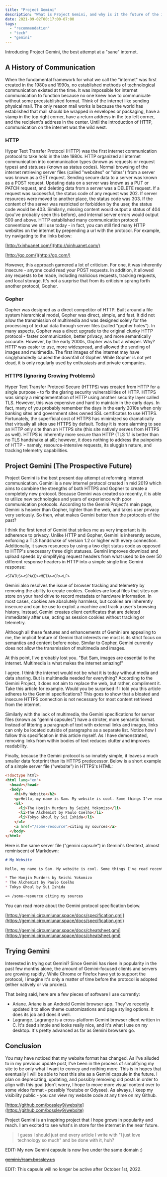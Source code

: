 ```yaml
---
title: "Project Gemini"
description: "What is Project Gemini, and why is it the future of the internet?"
date: 2021-09-02T00:17:00-07:00
tags:
  - "recommendation"
  - "tech"
  - "gemini"
---
```


Introducing Project Gemini, the best attempt at a "sane" internet.

## A History of Communication

When the fundamental framework for what we call the "internet" was first created in the 1980s and 1990s, no established methods of technological communication existed at the time. It was impossible for internet communication to function because no one knew how to communicate without some preestablished format. Think of the internet like sending physical mail. The only reason mail works is because the world has established that mail should be wrapped in envelopes or packaging, have a stamp in the top right corner, have a return address in the top left corner, and the recipient's address in the center. Until the introduction of HTTP, communication on the internet was the wild west.

### HTTP

Hyper Text Transfer Protocol (HTTP) was the first internet communication protocol to take hold in the late 1980s. HTTP organized all internet communication into communication types (known as requests or request types) and statuses (known as status codes). Normal browsing of the internet retrieving server files (called "websites" or "sites") from a server was known as a GET request. Sending secure data to a server was known as a POST request. Updating data on a server was known as a PUT or PATCH request, and deleting data from a server was a DELETE request. If a request was successful, the status code of any request was 202. If server resources were moved to another place, the status code was 303. If the content of the server was restricted or forbidden by the user, the status code would be 403. Similarly, missing content would output a status of 404 (you've probably seen this before), and internal server errors would output 500 and above. HTTP established many communication protocol conventions we still use today - in fact, you can still find many HTTP websites on the internet by prepending a url with the protocol. For example, try navigating to the links below:

[http://xinhuanet.com/](http://xinhuanet.com/)

[http://go.com/](http://go.com/)

However, this approach garnered a lot of criticism. For one, it was inherently insecure - anyone could read your POST requests. In addition, it allowed any requests to be made, including malicious requests, tracking requests, and local storage. It's not a surprise that from its criticism sprang forth another protocol, Gopher.

### Gopher

Gopher was designed as a direct competitor of HTTP. Built around a file system hierarchical model, Gopher was direct, simple, and fast. It did not allow the transmission of multimedia and was designed solely for the processing of textual data through server files (called "gopher holes"). In many aspects, Gopher was a direct upgrade to the original clunky HTTP protocol - faster communication, better privacy, and more semantically accurate. However, by the early 2000s, Gopher was but a whisper. Why? HTTP was easier to use, more widespread, and allowed the sending of images and multimedia. The first images of the internet may have singlyhandedly caused the downfall of Gopher. While Gopher is not yet dead, it is only regularly used by enthusiasts and private companies.

### HTTPS (Ignoring Growing Problems)

Hyper Text Transfer Protocol Secure (HTTPS) was created from HTTP for a single purpose - to fix the glaring security vulnerabilities of HTTP. HTTPS was simply a reimplementation of HTTP using another security layer called TLS. However, this was expensive and hard to maintain in the early days. In fact, many of you probably remember the days in the early 2010s when only banking sites and government sites owned SSL certificates to use HTTPS. Fortunately, the superficial cost of HTTPS has minimized so dramatically that virtually all sites use HTTPS by default. Today it is more alarming to see an HTTP only site than an HTTPS site (this site natively serves from HTTPS as well). HTTPS is inherently more secure than HTTP (TLS 1.1 is better than no TLS handshake at all); however, it does nothing to address the painpoints of HTTP - namely, resource-intensive requests, its sluggish nature, and tracking telemetry capabilities.

## Project Gemini (The Prospective Future)

Project Gemini is the best present day attempt at reforming internet communication. Gemini is a new internel protocol created in mid 2019 which aims to combine the strengths of both HTTPS and Gopher to create a completely new protocol. Because Gemini was created so recently, it is able to utilize new technologies and years of experience with poor communication protocols. According to the Gemini Project's main page, Gemini is heavier than Gopher, lighter than the web, and takes user privacy very seriously. So then, what makes Gemini better than the protocols of the past?

I think the first tenet of Gemini that strikes me as very important is its adherence to privacy. Unlike HTTP and Gopher, Gemini is inherently secure, enforcing a TLS handshake of version 1.2 or higher with every connection. Additionally, it saves resources by using a two digit status code as opposed to HTTP's unecessary three digit statuses. Gemini improves download and upload speeds by simplifying request headers from what used to be over 50 different response headers in HTTP into a simple single line Gemini response:

```
<STATUS><SPACE><META><CR><LF>
```

Gemini also resolves the issue of browser tracking and telemetry by removing the ability to create cookies. Cookies are local files that sites can store on your hard drive to record metadata or hardware information. In most cases, cookies are absolutely harmless, but cookies are inherently insecure and can be use to exploit a machine and track a user's browsing history. Instead, Gemini creates client certificates that are deleted immediately after use, acting as session cookies without tracking or telemetry.

Although all these features and enhancements of Gemini are appealing to me, the implicit feature of Gemini that interests me most is its strict focus on semantics and content before noise. Similar to Gopher, Gemini currently does not allow the transmission of multimedia and images.

At this point, I've probably lost you. "But Sam, images are essential to the internet. Multimedia is what makes the internet amazing!"

I agree. I think the internet would not be what it is today without media and data sharing. But is multimedia needed for everything? According to the Gemini Project, it does not aim to replace the web, but rather, compliment it. Take this article for example. Would you be surprised if I told you this article adheres to the Gemini specifications? This goes to show that a bloated and insecure HTTPS connection is not necessary for most content retrieved from the internet.

Similarly with the lack of multimedia, the Gemini specifications for server files (known as "gemini capsules") have a stricter, more semantic format. Instead of littering a paragraph of text with external links and images, links can only be located outside of paragraphs as a separate list. Notice how I follow this specification in this article myself. As I have demonstrated, removing links from within bodies of text reduces clutter and improves readability.

Finally, because the Gemini protocol is so innately simple, it leaves a much smaller data footprint than its HTTPS predecessor. Below is a short example of a simple server file ("website") in HTTPS's HTML:

```html
<!doctype html>
<html lang="en">
  <head></head>
  <body>
    <h1>My Website</h2>
    <p>Hello, my name is Sam. My website is cool. Some things I've read recently are:</p>
    <ul>
      <li>The Honjin Murders by Seishi Yokomizo</li>
      <li>The Alchemist by Paulo Coelho</li>
      <li>Tokyo Ghoul by Sui Ishida</li>
    </ul>
    <a href="/some-resource">citing my sources</a>
  </body>
</html>
```

Here is the same server file ("gemini capsule") in Gemini's Gemtext, almost reminiscent of Markdown:

```md
# My Website

Hello, my name is Sam. My website is cool. Some things I've read recently are:

* The Honjin Murders by Seishi Yokomizo
* The Alchemist by Paulo Coelho
* Tokyo Ghoul by Sui Ishida

=> /some-resource citing my sources
```

You can read more about the Gemini protocol specification below.

[https://gemini.circumlunar.space/docs/specification.gmi](https://gemini.circumlunar.space/docs/specification.gmi)

[https://gemini.circumlunar.space/docs/cheatsheet.gmi](https://gemini.circumlunar.space/docs/cheatsheet.gmi)

## Trying Gemini

Interested in trying out Gemini? Since Gemini has risen in popularity in the past few months alone, the amount of Gemini-focused clients and servers are growing rapidly. While Chrome or Firefox have yet to support the protocol, I imagine it's only a matter of time before the protocol is adopted (either natively or via proxies).

That being said, here are a few pieces of software I use currently:

* Ariane. Ariane is an Android Gemini browser app. They've recently updated it to allow theme customizations and page styling options. It does its job and does it well.
* Lagrange. Lagrange is a cross-platform Gemini browser client written in C. It's dead simple and looks really nice, and it's what I use on my desktop. It's pretty advanced as far as Gemini browsers go.

## Conclusion

You may have noticed that my website format has changed. As I've alluded to in my previous update post, I've been in the process of simplifying my site to be only what I want to convey and nothing more. This is in hopes that eventually I will be able to host this site as a Gemini capsule in the future. I plan on deprecating, updating, and possibly removing old posts in order to align with this goal (don't worry, I hope to move more visual content over to some video format - possibly Youtube or Odysee). As always, I keep my visibility public - you can view my website code at any time on my Github.

[https://github.com/bossley9/website](https://github.com/bossley9/website)

Project Gemini is an inspiring project that I hope grows in popularity and reach. I am excited to see what's in store for the internet in the near future.

> I guess I should just end every article I write with "I just love technology so much" and be done with it, huh?

EDIT: My new Gemini capsule is now live under the same domain :)

~~[gemini://sam.bossley.us](gemini://sam.bossley.us)~~

EDIT: This capsule will no longer be active after October 1st, 2022.
